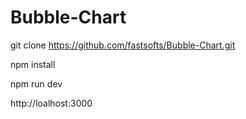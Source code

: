 # Bubble-Chart
git clone https://github.com/fastsofts/Bubble-Chart.git

npm install

npm run dev

http://loalhost:3000
